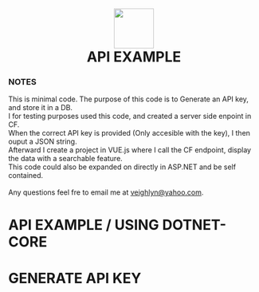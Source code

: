 <h1 align="center"><img src="https://upload.wikimedia.org/wikipedia/commons/e/ee/.NET_Core_Logo.svg" width="80" height="80">
<br>API EXAMPLE<br></h1>

### NOTES

This is minimal code. The purpose of this code is to Generate an API key, and store it in a DB.<br>
I for testing purposes used this code, and created a server side enpoint in CF.<br>
When the correct API key is provided (Only accesible with the key), I then ouput a JSON string.<br>
Afterward I create a project in VUE.js where I call the CF endpoint, display the data with a searchable feature.<br>
This code could also be expanded on directly in ASP.NET and be self contained.<br> <br>
Any questions feel fre to email me at <veighlyn@yahoo.com>.

# API EXAMPLE / USING  DOTNET-CORE


# GENERATE API KEY
